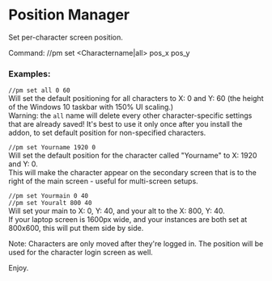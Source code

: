 # Position Manager

Set per-character screen position.  

Command: //pm set <Charactername|all> pos_x pos_y

### Examples:  
`//pm set all 0 60`  
Will set the default positioning for all characters to X: 0 and Y: 60 (the height of the Windows 10 taskbar with 150% UI scaling.)  
Warning: the `all` name will delete every other character-specific settings that are already saved! It's best to use it only once after you install the addon, to set default position for non-specified characters.

`//pm set Yourname 1920 0`  
Will set the default position for the character called "Yourname" to X: 1920 and Y: 0.  
This will make the character appear on the secondary screen that is to the right of the main screen - useful for multi-screen setups.

`//pm set Yourmain 0 40`  
`//pm set Youralt 800 40`  
Will set your main to X: 0, Y: 40, and your alt to the X: 800, Y: 40.  
If your laptop screen is 1600px wide, and your instances are both set at 800x600, this will put them side by side.

Note: Characters are only moved after they're logged in. The <all> position will be used for the character login screen as well.

Enjoy.
